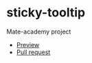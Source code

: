 # sticky-tooltip
Mate-academy project
* [Preview](https://vladikcoder.github.io/sticky-tooltip/)
* [Pull request](https://github.com/vladikcoder/sticky-tooltip/pull/1/files)
